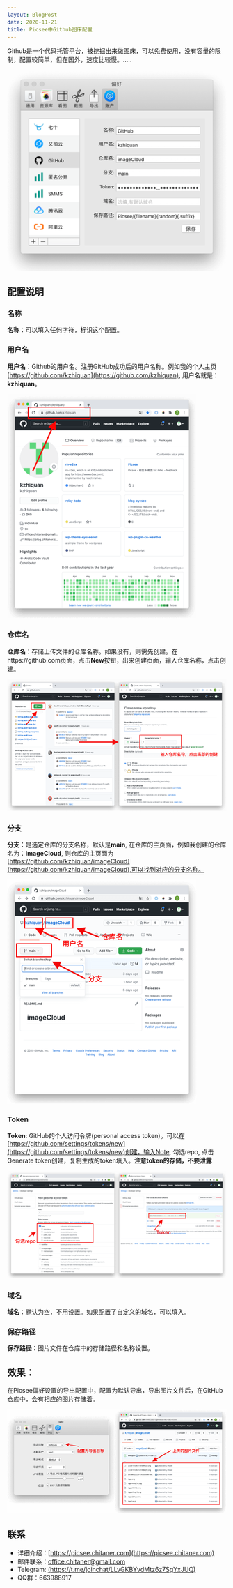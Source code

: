 ```yaml
---
layout: BlogPost
date: 2020-11-21
title: Picsee中Github图床配置
---
```


Github是一个代码托管平台，被挖掘出来做图床，可以免费使用，没有容量的限制，配置较简单，但在国外，速度比较慢。.....
<!-- more -->

![配置](./images/Picsee_imageCloud_GitHub/GitHub.png)

## 配置说明

### 名称
**名称**：可以填入任何字符，标识这个配置。

### 用户名
**用户名**：Github的用户名。注册GitHub成功后的用户名称。例如我的个人主页[https://github.com/kzhiquan](https://github.com/kzhiquan), 用户名就是：**kzhiquan**。

![用户名](./images/Picsee_imageCloud_GitHub/profile.png)

### 仓库名
**仓库名**：存储上传文件的仓库名称。如果没有，则需先创建。在https://github.com页面，点击**New**按钮，出来创建页面，输入仓库名称，点击创建。

![仓库名](./images/Picsee_imageCloud_GitHub/repository.png)

### 分支
**分支**：是选定仓库的分支名称，默认是**main**, 在仓库的主页面，例如我创建的仓库名为：**imageCloud**, 则仓库的主页面为[https://github.com/kzhiquan/imageCloud](https://github.com/kzhiquan/imageCloud),可以找到对应的分支名称。

![分支](./images/Picsee_imageCloud_GitHub/branch.png)

### Token
**Token**: GitHub的个人访问令牌(personal access token)。可以在[https://github.com/settings/tokens/new](https://github.com/settings/tokens/new)创建，输入Note, 勾选repo, 点击Generate token创建，复制生成的token填入。**注意token的存储，不要泄露**

![token](./images/Picsee_imageCloud_GitHub/token.png)

### 域名
**域名**：默认为空，不用设置。如果配置了自定义的域名，可以填入。

### 保存路径
**保存路径**：图片文件在仓库中的存储路径和名称设置。

## 效果：
在Picsee偏好设置的导出配置中，配置为默认导出，导出图片文件后，在GitHub仓库中，会有相应的图片存储着。

![result](./images/Picsee_imageCloud_GitHub/result.png)


## 联系
- 详细介绍：[https://picsee.chitaner.com](https://picsee.chitaner.com)
- 邮件联系：[office.chitaner@gmail.com](mailto:office.chitaner@gmail.com)
- Telegram: [(https://t.me/joinchat/LLvGKBYvdMtz6z7SgYxJUQ)](https://t.me/joinchat/LLvGKBYvdMtz6z7SgYxJUQ)
- QQ群：663988917